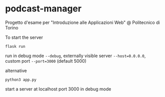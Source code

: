 # podcast-manager

Progetto d'esame per "Introduzione alle Applicazioni Web" @ Politecnico di Torino

To start the server

```
flask run
```

run in debug mode `--debug`, externally visible server `--host=0.0.0.0`, custom port `--port=3000` (default 5000)

alternative

```
python3 app.py
```

start a server at localhost port 3000 in debug mode
